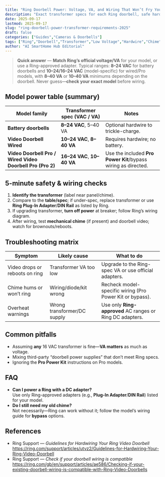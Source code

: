 ```yaml
---
title: "Ring Doorbell Power: Voltage, VA, and Wiring That Won’t Fry Your Chime (2025)"
description: "Exact transformer specs for each Ring doorbell, safe hardwiring practices, when to use Plug-In Adapter/DIN Rail transformer, and how low voltage causes odd behavior."
date: 2025-09-17
lastmod: 2025-09-17
slug: "ring-doorbell-power-transformer-requirements-2025"
draft: false
categories: ["Guides","Cameras & Doorbells"]
tags: ["Ring","Doorbell","Transformer","Low Voltage","Hardwire","Chime"]
author: "AI SmartHome Hub Editorial"
---
```


> **Quick answer** — **Match Ring’s official voltage/VA** for your model, or use a Ring-approved adapter. Typical ranges: **8–24 VAC** for battery doorbells and **10–24/16–24 VAC** (model-specific) for wired/Pro models, with **8–40 VA** or **10–40 VA** minimums depending on the doorbell. Never guess—**check your exact model** before wiring.

## Model power table (summary)
| Model family                                              | Transformer spec (VAC / VA) | Notes                                                        |
| --------------------------------------------------------- | --------------------------- | ------------------------------------------------------------ |
| **Battery doorbells**                                     | **8–24 VAC**, 5–40 VA       | Optional hardwire to trickle-charge.                         |
| **Video Doorbell Wired**                                  | **10–24 VAC**, **8–40 VA**  | Requires hardwire; no battery.                               |
| **Video Doorbell Pro / Wired Video Doorbell Pro (Pro 2)** | **16–24 VAC**, **10–40 VA** | Use the included **Pro Power Kit**/bypass wiring as directed. |

## 5-minute safety & wiring checks
1. **Identify the transformer** (label near panel/chime).  
2. Compare to the **table/spec**; if under-spec, replace transformer or use **Ring Plug-In Adapter**/**DIN Rail** as listed by Ring.  
3. If upgrading transformer, **turn off power** at breaker; follow Ring’s wiring diagram.  
4. After wiring, test **mechanical chime** (if present) and doorbell video; watch for brownouts/reboots.

## Troubleshooting matrix
| Symptom                        | Likely cause                | What to do                                                |
| ------------------------------ | --------------------------- | --------------------------------------------------------- |
| Video drops or reboots on ring | Transformer VA too low      | Upgrade to the Ring-spec VA or use official adapters.     |
| Chime hums or won’t ring       | Wiring/diode/kit wrong      | Recheck model-specific wiring (Pro Power Kit or bypass).  |
| Overheat warnings              | Wrong transformer/DC supply | Use only **Ring-approved** AC ranges or Ring DC adapters. |

## Common pitfalls
- Assuming **any** 16 VAC transformer is fine—**VA matters** as much as voltage.  
- Mixing third-party “doorbell power supplies” that don’t meet Ring specs.  
- Ignoring the **Pro Power Kit** instructions on Pro models.

## FAQ
- **Can I power a Ring with a DC adapter?**  
  Use only Ring-approved adapters (e.g., **Plug-In Adapter**/**DIN Rail**) listed for your model.  
- **Do I still need my old chime?**  
  Not necessarily—Ring can work without it; follow the model’s wiring guide for **bypass** options.

## References
- Ring Support — *Guidelines for Hardwiring Your Ring Video Doorbell*  
  https://ring.com/support/articles/utvz2/Guidelines-for-Hardwiring-Your-Ring-Video-Doorbell
- Ring Support — *Check if your doorbell wiring is compatible*  
  https://ring.com/gb/en/support/articles/ae586/Checking-if-your-existing-doorbell-wiring-is-compatible-with-Ring-Video-Doorbells